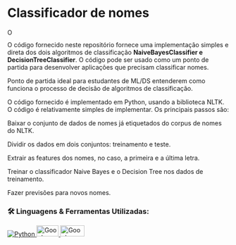 # Classificador de nomes

<a href="https://colab.research.google.com/github/adsLopess/classificador_de_nomes/blob/main/classificador_de_nomes.ipynb" target="_blank"><img height="14" alt="Open in Colab" src = "https://colab.research.google.com/assets/colab-badge.svg"></a>

O código fornecido neste repositório fornece uma implementação simples e direta dos dois algoritmos de classificação **NaiveBayesClassifier e DecisionTreeClassifier**. O código pode ser usado como um ponto de partida para desenvolver aplicações que precisam classificar nomes.

Ponto de partida ideal para estudantes de ML/DS entenderem como funciona o processo de decisão de algoritmos de classificação.

O código fornecido é implementado em Python, usando a biblioteca NLTK. O código é relativamente simples de implementar. Os principais passos são:

Baixar o conjunto de dados de nomes já etiquetados do corpus de nomes do NLTK.

Dividir os dados em dois conjuntos: treinamento e teste.

Extrair as features dos nomes, no caso, a primeira e a última letra.

Treinar o classificador Naive Bayes e o Decision Tree nos dados de treinamento.

Fazer previsões para novos nomes.


### 🛠 Linguagens & Ferramentas Utilizadas:

<p align="left">  
  <a href="https://www.python.org/" target="_blank"> <img alt="Python" src="https://img.shields.io/badge/python%20-%2314354C.svg?&style=for-the-badge&logo=python&logoColor=white" title="Python" /> </a> 
  <a href="https://colab.google/" target="_blank"> <img alt="Google-Colab" src="https://encrypted-tbn0.gstatic.com/images?q=tbn:ANd9GcQs-0TOT6ij4kYqAO6gXMwcbCfH0qkbQ-G3xg&usqp=CAU" title="NLTK" height="25" width="50" /> </a>
  <a href="https://colab.google/" target="_blank"> <img alt="Google-Colab" src="https://seekvectors.com/files/download/348b8e2b10e1b01cd8a05a36426d64bf.jpg" title="Colab" height="25" width="55" /> </a>
  
